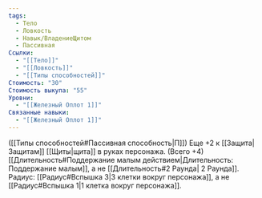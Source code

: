 ```yaml
---
tags:
  - Тело
  - Ловкость
  - Навык/ВладениеЩитом
  - Пассивная
Ссылки:
  - "[[Тело]]"
  - "[[Ловкость]]"
  - "[[Типы способностей]]"
Стоимость: "30"
Стоимость выкупа: "55"
Уровни:
  - "[[Железный Оплот 1]]"
Связанные навыки:
  - "[[Железный Оплот 1]]"
---
```

([[Типы способностей#Пассивная способность|П]]) Еще +2 к [[Защита|Защитам]]  [[Щиты|щита]] в руках персонажа. (Всего +4)
[[Длительность#Поддержание малым действием|Длительность: Поддержание малым]], а не [[Длительность#2 Раунда| 2 Раунда]].
Радиус: [[Радиус#Вспышка 3|3 клетки вокруг персонажа]], а не [[Радиус#Вспышка 1|1 клетка вокруг персонажа]].

